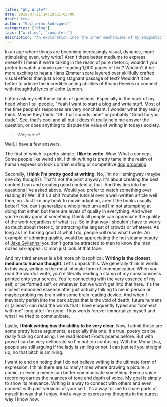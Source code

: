 ```yaml
---
title: "Why Write?"
date: 2019-07-21T14:19:21-06:00
draft: true
author: "Guillermo Rodriguez"
categories: ["blog"]
tags: ["writing", "computers"]
description: "An exploration into the inner mechanisms of my enigmatic mind. "
---
```


In an age where things are becoming increasingly visual, dynamic, more stimulating even, why write? Aren't there better mediums to express oneself? I mean if we're talking in the realm of pure rhetoric; wouldn't you prefer to watch a movie over reading 1,000 pages of text? Wouldn't it be more exciting to hear a Hans Zimmer score layered over skillfully crafted visual effects than just a long stagnant passage of text? Wouldn't it be better to admire the incredible acting abilities of Keanu Reeves or connect with thoughtful lyrics of John Lennon.

I often ask my self these kinds of questions. Especially in the back of my head when I tell people, "Yeah I want to start a blog and write stuff. Most of the time people's responses are very nonchalant. I wonder what they really think. Maybe they think: "Oh, that sounds lame" or probably "Good for you dude". See, that's cool and all but it doesn't really help me answer the question, or does anything to dispute the value of writing in todays society.


> Why write?


Well, I have a few answers. 

The first of which is pretty simple. **I like to write**. Wow. What a concept. Some people like weird shit, I think writing is pretty tame in the realm of human expression look up train surfing or competitive [dog grooming](https://allthatsinteresting.com/wordpress/wp-content/uploads/2014/04/bizarre-hobbies-muppet-dog.jpg). 

Secondly, **I think I'm pretty good at writing**. No, I'm no Hemingway (maybe one day though?). That's not the point anyway. It's about creating the best content I can and creating good content at that. And this ties into the questions I've asked above. Would you prefer to watch something over reading it? Well if it's a shit Youtube tutorial over a well-written article well then, no. Just like any book to movie adaption, aren't the books usually better? You can't generalize a whole medium and I'm not attempting at doing that either, but there are levels of quality in everything. And when you're _really_ good at something I think all people can appreciate the quality of the work regardless of what it _is_. So in that way I shouldn't have to worry so much about rhetoric, or attracting the largest of crowds or whatever. As long as I'm fucking good at what I do, people will read what I write. An example of admiring quality, would be appreciating the hot steamy beauty of [Jake Gyllenhal](https://www.hollywoodpicture.net/100-top-best-jake-gyllenhaal-handsome-photos-wallpapers-hd-collection/7080/) you don't gotta be attracted to men to know the man oozes sex-appeal. C'mon just look at that face.

And my third answer is a bit more philosophical. **Writing is the closest medium to human thought**. Let's unpack this. We generally think in words. In this way, writing is the most intimate form of communication. When you read the words I write, you're literally reading a stamp of my consciousness printed onto your screen. You're connecting with the very essence of my self, or performed self, or whatever, but we won't get into that here. It's the closest embodied essence after just actually talking to me in person or maybe probing my brain with some brain reading device. And when I inevitably perish into the dark abyss that is the void of death, future humans or (aliens?) can read the words that I have eloquently typed and "connect with me" long after I'm gone. Thus words forever immortalize myself and what I've tried to communicate.

Lastly, **I think writing has the ability to be very clear**. Now, I admit these are some pretty loose arguments, especially this one. It's true, poetry can be really fucking confusing. I've read Robert Frosts poems before. But with prose I can be very deliberate so I'm not too confusing. With the Mona Lisa, people are still arguing if the lady is smiling or not. I can just tell you straight up, no that bitch is smirking.

I want to end on noting that I do not believe writing is the ultimate form of expression. I think there are so many times where drawing a picture, a comic, or even a meme can better communicate something. Even a voice recording carries the nuances of tone and depth of voice. My goal is simply to show its relevance. Writing is a way to connect with others and even connect with past versions of your self. It's a way for me to share parts of myself in way that I enjoy. And a way to express my thoughts in the purest way I know how.
